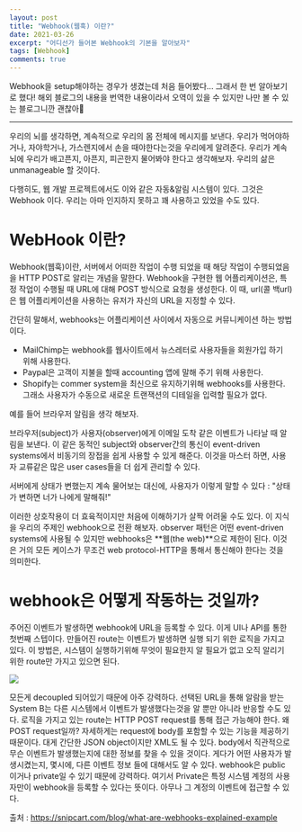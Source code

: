 ```yaml
---
layout: post
title: "Webhook(웹훅) 이란?"
date: 2021-03-26
excerpt: "어디선가 들어본 Webhook의 기본을 알아보자"
tags: [Webhook]
comments: true
---
```


Webhook을  setup해야하는 경우가 생겼는데 처음 들어봤다... 그래서 한 번 알아보기로 했다! 
해외 블로그의 내용을 번역한 내용이라서 
오역이 있을 수 있지만 나만 볼 수 있는 블로그니깐 괜찮아🤣

---

우리의 뇌를 생각하면, 계속적으로 우리의 몸 전체에 메시지를 보낸다. 
우리가 먹어야하거나, 자야학거나, 가스렌지에서 손을 때야한다는것을 우리에게 알려준다. 
우리가 계속 뇌에 우리가 배고픈지, 아픈지, 피곤한지 물어봐야 한다고 생각해보자. 우리의 삶은 unmanageable 할 것이다. 

다행히도, 웹 개발 프로젝트에서도 이와 같은 자동&알림 시스템이 있다. 그것은 Webhook 이다. 
우리는 아마 인지하지 못하고 꽤 사용하고 있었을 수도 있다. 

# WebHook 이란?

Webhook(웹훅)이란, 서버에서 어떠한 작업이 수행 되었을 때 해당 작업이 수행되었음을 HTTP POST로 알리는 개념을 말한다. Webhook을 구현한 웹 어플리케이션은, 특정 작업이 수행될 때 URL에 대해 POST 방식으로 요청을 생성한다. 이  때, url(콜 백url)은 웹 어플리케이션을 사용하는 유저가 자신의 URL을 지정할 수 있다. 

간단히 말해서, webhooks는 어플리케이션 사이에서 자동으로 커뮤니케이션 하는 방법이다. 

- MailChimp는 webhook를 웹사이트에서 뉴스레터로 사용자들을 회원가입 하기 위해 사용한다.
- Paypal은 고객이 지불을 할때 accounting 앱에 말해 주기 위해 사용한다.
- Shopify는 commer system을 최신으로 유지하기위해 webhooks를 사용한다. 그래소 사용자가 수동으로 새로운 트랜잭션의 디테일을 입력할 필요가 없다.

예를 들어 브라우저 알림을 생각 해보자. 

브라우저(subject)가 사용자(observer)에게 이메일 도착 같은 이벤트가 나타날 때 알림을 보낸다. 이 같은 동적인 subject와 observer간의 통신이 event-driven systems에서 비동기의 장접을 쉽게 사용할 수 있게 해준다. 이것을 마스터 하면, 사용자 교류같은 많은 user cases들을 더 쉽게 관리할 수 있다. 

서버에게 상태가 변했는지 계속 물어보는 대신에, 사용자가 이렇게 말할 수 있다 : 
"상태가 변하면 너가 나에게 말해줘!" 

이러한 상호작용이 더 효육적이지만 처음에 이해하기가 살짝 어려울 수도 있다. 
이 지식을 우리의 주제인 webhook으로 전환 해보자. 
observer 패턴은 어떤 event-driven systems에 사용될 수 있지만 webhooks은 **웹(the web)**으로 제한이 된다. 이것은 거의 모든 케이스가 무조건 web protocol-HTTP을 통해서 통신해야 한다는 것을 의미한다. 

# webhook은 어떻게 작동하는 것일까?

주어진 이벤트가 발생하면 webhook에 URL을 등록할 수 있다. 이게 UI나 API를 통한 첫번째 스텝이다. 만들어진 route는 이벤트가 발생하면 실행 되기 위한 로직을 가지고 있다. 
이 방법은, 시스템이 실행하기위해 무엇이 필요한지 알 필요가 없고 오직 알리기 위한 route만 가지고 있으면 된다. 

<img src="https://snipcart.com/media/203941/webhook-explained-3.png?width=800&format=webp&quality=80&upscale=false">

모든게 decoupled 되어있기 때문에 아주 강력하다. 선택된 URL을 통해 알람을 받는 System B는 다른 시스템에서 이벤트가 발생했다는것을 알 뿐만 아니라 반응할 수도 있다. 
로직을 가지고 있는 route는 HTTP POST request를 통해 접근 가능해야 한다. 
왜 POST request일까? 자세하게는 request에 body를 포함할 수 있는 기능을 제공하기 때문이다. 대게 간단한 JSON object이지만 XML도 될 수 있다. 
body에서 직관적으로 무슨 이벤트가 발생했는지에 대한 정보를 찾을 수 있을 것이다. 게다가 어떤 사용자가 발생시켰는지, 몇시에, 다른 이벤트 정보 들에 대해서도 알 수 있다. 
webhook은 public이거나 private일 수 있기 때문에 강력하다. 여기서 Private은 특정 시스템 계정의 사용자만이 webhook을 등록할 수 있다는 뜻이다. 아무나 그 계정의 이벤트에 접근할 수 있다. 

출처 : <https://snipcart.com/blog/what-are-webhooks-explained-example>